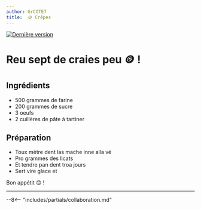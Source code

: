 ```yaml
---
author: GrCOTE7
title:  🪙 Crêpes
---
```


[![Dernière version](https://img.shields.io/github/v/tag/PyMoX-fr/PyMoX-fr.github.io?label=Version)](../outils/logs/CHANGELOG.md)

# Reu sept de craies peu 🪙 !

## Ingrédients

* 500 grammes de farine
* 200 grammes de sucre
* 3 oeufs <!-- Seule donnée à ne pas changer, les autres devront être adaptées à terme -->
* 2 cuillères de pâte à tartiner

## Préparation

* Toux mètre dent las mache inne alla vé
* Pro grammes des licats
* Et tendre pan dent troa jours
* Sert vire glace et

Bon appétit 😊 !

---

--8<-- "includes/partials/collaboration.md"

